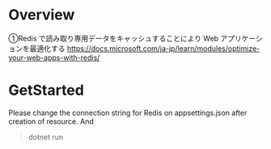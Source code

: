 # Overview
①Redis で読み取り専用データをキャッシュすることにより Web アプリケーションを最適化する
https://docs.microsoft.com/ja-jp/learn/modules/optimize-your-web-apps-with-redis/

# GetStarted
Please change the connection string for Redis on appsettings.json after creation of resource.
And
> dotnet run
